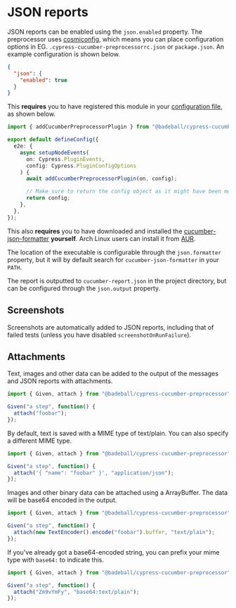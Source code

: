 # JSON reports

JSON reports can be enabled using the `json.enabled` property. The preprocessor uses [cosmiconfig](https://github.com/davidtheclark/cosmiconfig), which means you can place configuration options in EG. `.cypress-cucumber-preprocessorrc.json` or `package.json`. An example configuration is shown below.

```json
{
  "json": {
    "enabled": true
  }
}
```

This **requires** you to have registered this module in your [configuration file](https://docs.cypress.io/guides/references/configuration#Configuration-File), as shown below.

```ts
import { addCucumberPreprocessorPlugin } from "@badeball/cypress-cucumber-preprocessor";

export default defineConfig({
  e2e: {
    async setupNodeEvents(
      on: Cypress.PluginEvents,
      config: Cypress.PluginConfigOptions
    ) {
      await addCucumberPreprocessorPlugin(on, config);

      // Make sure to return the config object as it might have been modified by the plugin.
      return config;
    },
  },
});
```

This also **requires** you to have downloaded and installed the [cucumber-json-formatter](https://github.com/cucumber/json-formatter) **yourself**. Arch Linux users can install it from [AUR](https://aur.archlinux.org/packages/cucumber-json-formatter).

The location of the executable is configurable through the `json.formatter` property, but it will by default search for `cucumber-json-formatter` in your `PATH`.

The report is outputted to `cucumber-report.json` in the project directory, but can be configured through the `json.output` property.

## Screenshots

Screenshots are automatically added to JSON reports, including that of failed tests (unless you have disabled `screenshotOnRunFailure`).

## Attachments

Text, images and other data can be added to the output of the messages and JSON reports with attachments.

```ts
import { Given, attach } from "@badeball/cypress-cucumber-preprocessor";

Given("a step", function() {
  attach("foobar");
});
```

By default, text is saved with a MIME type of text/plain. You can also specify a different MIME type.

```ts
import { Given, attach } from "@badeball/cypress-cucumber-preprocessor";

Given("a step", function() {
  attach('{ "name": "foobar" }', "application/json");
});
```

Images and other binary data can be attached using a ArrayBuffer. The data will be base64 encoded in the output.

```ts
import { Given, attach } from "@badeball/cypress-cucumber-preprocessor";

Given("a step", function() {
  attach(new TextEncoder().encode("foobar").buffer, "text/plain");
});
```

If you've already got a base64-encoded string, you can prefix your mime type with `base64:` to indicate this.

```ts
import { Given, attach } from "@badeball/cypress-cucumber-preprocessor";

Given("a step", function() {
  attach("Zm9vYmFy", "base64:text/plain");
});
```
